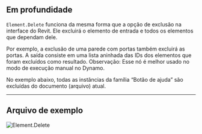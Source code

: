 ## Em profundidade
`Element.Delete` funciona da mesma forma que a opção de exclusão na interface do Revit. Ele excluirá o elemento de entrada e todos os elementos que dependam dele.

Por exemplo, a exclusão de uma parede com portas também excluirá as portas. A saída consiste em uma lista aninhada das IDs dos elementos que foram excluídos como resultado. Observação: Esse nó é melhor usado no modo de execução manual no Dynamo.

No exemplo abaixo, todas as instâncias da família “Botão de ajuda” são excluídas do documento (arquivo) atual.
___
## Arquivo de exemplo

![Element.Delete](./Revit.Elements.Element.Delete_img.jpg)
